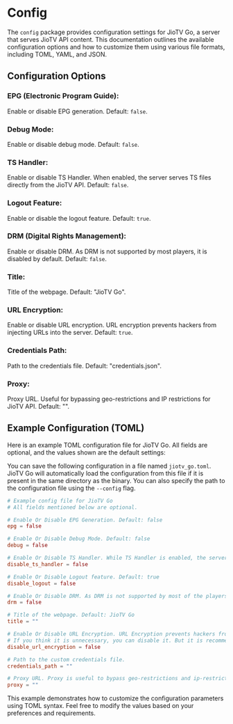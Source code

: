 # Config

The `config` package provides configuration settings for JioTV Go, a server that serves JioTV API content. This documentation outlines the available configuration options and how to customize them using various file formats, including TOML, YAML, and JSON.

## Configuration Options

### EPG (Electronic Program Guide):
  Enable or disable EPG generation. Default: `false`.

### Debug Mode:
  Enable or disable debug mode. Default: `false`.

### TS Handler:
  Enable or disable TS Handler. When enabled, the server serves TS files directly from the JioTV API. Default: `false`.

### Logout Feature:
  Enable or disable the logout feature. Default: `true`.

### DRM (Digital Rights Management):
  Enable or disable DRM. As DRM is not supported by most players, it is disabled by default. Default: `false`.

### Title:
  Title of the webpage. Default: "JioTV Go".

### URL Encryption:
  Enable or disable URL encryption. URL encryption prevents hackers from injecting URLs into the server. Default: `true`.

### Credentials Path:
  Path to the credentials file. Default: "credentials.json".

### Proxy:
  Proxy URL. Useful for bypassing geo-restrictions and IP restrictions for JioTV API. Default: "".

## Example Configuration (TOML)

Here is an example TOML configuration file for JioTV Go. All fields are optional, and the values shown are the default settings:

You can save the following configuration in a file named `jiotv_go.toml`. JioTV Go will automatically load the configuration from this file if it is present in the same directory as the binary. You can also specify the path to the configuration file using the `--config` flag.

```toml
# Example config file for JioTV Go
# All fields mentioned below are optional.

# Enable Or Disable EPG Generation. Default: false
epg = false

# Enable Or Disable Debug Mode. Default: false
debug = false

# Enable Or Disable TS Handler. While TS Handler is enabled, the server will serve the TS files directly from JioTV API. Default: false
disable_ts_handler = false

# Enable Or Disable Logout feature. Default: true
disable_logout = false

# Enable Or Disable DRM. As DRM is not supported by most of the players, it is disabled by default. Default: false
drm = false

# Title of the webpage. Default: JioTV Go
title = ""

# Enable Or Disable URL Encryption. URL Encryption prevents hackers from injecting URLs into the server. Default: true
# If you think it is unnecessary, you can disable it. But it is recommended to enable it.
disable_url_encryption = false

# Path to the custom credentials file. 
credentials_path = ""

# Proxy URL. Proxy is useful to bypass geo-restrictions and ip-restrictions for JioTV API. Default: ""
proxy = ""
```

This example demonstrates how to customize the configuration parameters using TOML syntax. Feel free to modify the values based on your preferences and requirements.